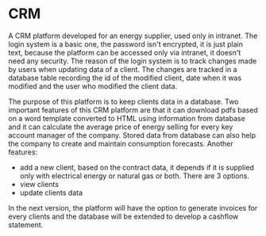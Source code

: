 # CRM
A CRM platform developed for an energy supplier, used only in intranet.
The login system is a basic one, the password isn't encrypted, it is just plain text, because the platform can be accessed only via intranet, it doesn't need any security. The reason of the login system is to track changes made by users when updating data of a client. The changes are tracked in a database table recording the id of the modified client, date when it was modified and the user who modified the client data. 

The purpose of this platform is to keep clients data in a database. Two important features of this CRM platform are that it can download pdfs based on a word template converted to HTML using information from database and it can calculate the average price of energy selling for every key account manager of the company. 
Stored data from database can also help the company to create and maintain consumption forecasts. 
Another features: 
- add a new client, based on the contract data, it depends if it is supplied only with electrical energy or natural gas or both. There are 3 options. 
- view clients
- update clients data

In the next version, the platform will have the option to generate invoices for every clients and the database will be extended to develop a cashflow statement.
